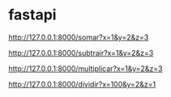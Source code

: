# fastapi

http://127.0.0.1:8000/somar?x=1&y=2&z=3


http://127.0.0.1:8000/subtrair?x=1&y=2&z=3

http://127.0.0.1:8000/multiplicar?x=1&y=2&z=3

http://127.0.0.1:8000/dividir?x=100&y=2&z=1

